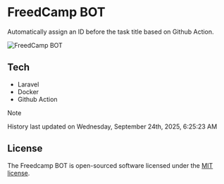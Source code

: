 # FreedCamp BOT

Automatically assign an ID before the task title based on Github Action.

![FreedCamp BOT](https://repository-images.githubusercontent.com/737932867/7d34798b-2680-471c-b089-a78a718d3d6a)

## Tech

- Laravel
- Docker
- Github Action

> [!NOTE]  
> History last updated on Wednesday, September 24th, 2025, 6:25:23 AM

## License

The Freedcamp BOT is open-sourced software licensed under the [MIT license](https://opensource.org/licenses/MIT).
